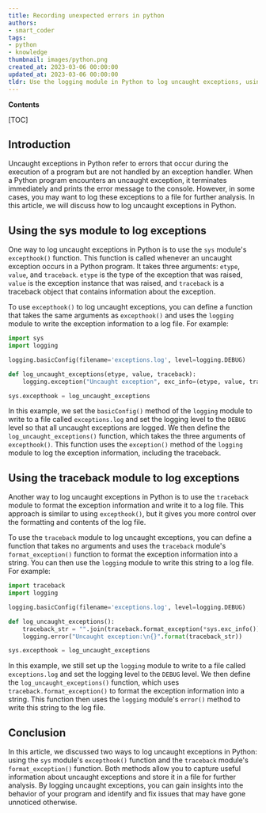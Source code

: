 ```yaml
---
title: Recording unexpected errors in python
authors:
- smart_coder
tags:
- python
- knowledge
thumbnail: images/python.png
created_at: 2023-03-06 00:00:00
updated_at: 2023-03-06 00:00:00
tldr: Use the logging module in Python to log uncaught exceptions, using the `exception` method to log the full traceback.
---
```


**Contents**

[TOC]

## Introduction
Uncaught exceptions in Python refer to errors that occur during the execution of a program but are not handled by an exception handler. When a Python program encounters an uncaught exception, it terminates immediately and prints the error message to the console. However, in some cases, you may want to log these exceptions to a file for further analysis. In this article, we will discuss how to log uncaught exceptions in Python.


## Using the sys module to log exceptions

One way to log uncaught exceptions in Python is to use the `sys` module's `excepthook()` function. This function is called whenever an uncaught exception occurs in a Python program. It takes three arguments: `etype`, `value`, and `traceback`. `etype` is the type of the exception that was raised, `value` is the exception instance that was raised, and `traceback` is a traceback object that contains information about the exception.

To use `excepthook()` to log uncaught exceptions, you can define a function that takes the same arguments as `excepthook()` and uses the `logging` module to write the exception information to a log file. For example:

```python
import sys
import logging

logging.basicConfig(filename='exceptions.log', level=logging.DEBUG)

def log_uncaught_exceptions(etype, value, traceback):
    logging.exception("Uncaught exception", exc_info=(etype, value, traceback))

sys.excepthook = log_uncaught_exceptions
```

In this example, we set the `basicConfig()` method of the `logging` module to write to a file called `exceptions.log` and set the logging level to the `DEBUG` level so that all uncaught exceptions are logged. We then define the `log_uncaught_exceptions()` function, which takes the three arguments of `excepthook()`. This function uses the `exception()` method of the `logging` module to log the exception information, including the traceback.


## Using the traceback module to log exceptions

Another way to log uncaught exceptions in Python is to use the `traceback` module to format the exception information and write it to a log file. This approach is similar to using `excepthook()`, but it gives you more control over the formatting and contents of the log file.

To use the `traceback` module to log uncaught exceptions, you can define a function that takes no arguments and uses the `traceback` module's `format_exception()` function to format the exception information into a string. You can then use the `logging` module to write this string to a log file. For example:

```python
import traceback
import logging

logging.basicConfig(filename='exceptions.log', level=logging.DEBUG)

def log_uncaught_exceptions():
    traceback_str = "".join(traceback.format_exception(*sys.exc_info()))
    logging.error("Uncaught exception:\n{}".format(traceback_str))

sys.excepthook = log_uncaught_exceptions
```

In this example, we still set up the `logging` module to write to a file called `exceptions.log` and set the logging level to the `DEBUG` level. We then define the `log_uncaught_exceptions()` function, which uses `traceback.format_exception()` to format the exception information into a string. This function then uses the `logging` module's `error()` method to write this string to the log file.


## Conclusion

In this article, we discussed two ways to log uncaught exceptions in Python: using the `sys` module's `excepthook()` function and the `traceback` module's `format_exception()` function. Both methods allow you to capture useful information about uncaught exceptions and store it in a file for further analysis. By logging uncaught exceptions, you can gain insights into the behavior of your program and identify and fix issues that may have gone unnoticed otherwise.
